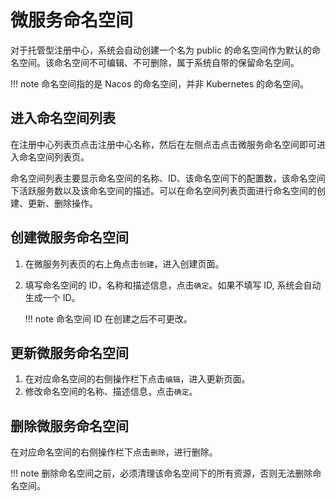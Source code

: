 # 微服务命名空间

对于托管型注册中心，系统会自动创建一个名为 public 的命名空间作为默认的命名空间。该命名空间不可编辑、不可删除，属于系统自带的保留命名空间。

!!! note
  命名空间指的是 Nacos 的命名空间，并非 Kubernetes 的命名空间。

## 进入命名空间列表

在注册中心列表页点击注册中心名称，然后在左侧点击点击微服务命名空间即可进入命名空间列表页。

命名空间列表主要显示命名空间的名称、ID、该命名空间下的配置数，该命名空间下活跃服务数以及该命名空间的描述。可以在命名空间列表页面进行命名空间的创建、更新、删除操作。

## 创建微服务命名空间

1. 在微服务列表页的右上角点击`创建`，进入创建页面。
2. 填写命名空间的 ID，名称和描述信息，点击`确定`。如果不填写 ID, 系统会自动生成一个 ID。

    !!! note
      命名空间 ID 在创建之后不可更改。



## 更新微服务命名空间

1. 在对应命名空间的右侧操作栏下点击`编辑`，进入更新页面。
2. 修改命名空间的名称、描述信息，点击`确定`。

## 删除微服务命名空间

在对应命名空间的右侧操作栏下点击`删除`，进行删除。

!!! note
  删除命名空间之前，必须清理该命名空间下的所有资源，否则无法删除命名空间。

